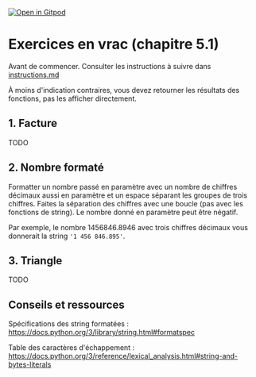 [![Open in Gitpod](https://gitpod.io/button/open-in-gitpod.svg)](https://gitpod-redirect-0.herokuapp.com/)

# Exercices en vrac (chapitre 5.1)

Avant de commencer. Consulter les instructions à suivre dans [instructions.md](instructions.md)

À moins d'indication contraires, vous devez retourner les résultats des fonctions, pas les afficher directement.

## 1. Facture

TODO

## 2. Nombre formaté

Formatter un nombre passé en paramètre avec un nombre de chiffres décimaux aussi en paramètre et un espace séparant les groupes de trois chiffres. Faites la séparation des chiffres avec une boucle (pas avec les fonctions de string). Le nombre donné en paramètre peut être négatif.

Par exemple, le nombre 1456846.8946 avec trois chiffres décimaux vous donnerait la string `'1 456 846.895'`.

## 3. Triangle

TODO

## Conseils et ressources

Spécifications des string formatées : https://docs.python.org/3/library/string.html#formatspec

Table des caractères d'échappement : https://docs.python.org/3/reference/lexical_analysis.html#string-and-bytes-literals
